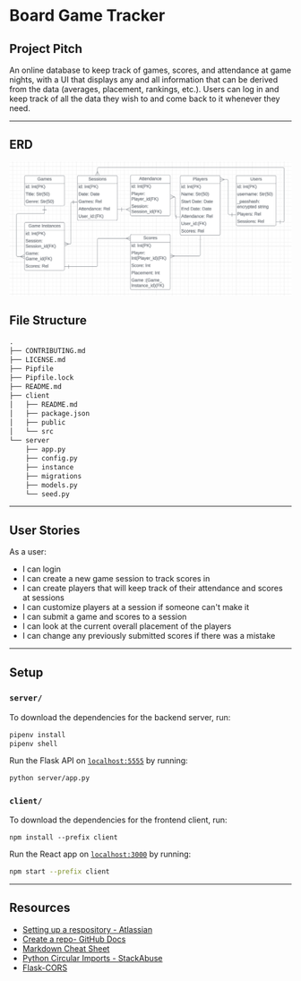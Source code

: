 # Board Game Tracker

## Project Pitch
  An online database to keep track of games, scores, and attendance at game nights, with a UI that displays any 
and all information that can be derived from the data (averages, placement, rankings, etc.). Users can log in and keep 
track of all the data they wish to and come back to it whenever they need.

---

## ERD

![Relationship Diagram](./client/src/Deps/Phase5ERD.png)

## File Structure

```console
.
├── CONTRIBUTING.md
├── LICENSE.md
├── Pipfile
├── Pipfile.lock
├── README.md
├── client
│   ├── README.md
│   ├── package.json
│   ├── public
│   └── src
└── server
    ├── app.py
    ├── config.py
    ├── instance
    ├── migrations
    ├── models.py
    └── seed.py
```

---

## User Stories

As a user:
 - I can login
 - I can create a new game session to track scores in
 - I can create players that will keep track of their attendance and scores at sessions
 - I can customize players at a session if someone can't make it
 - I can submit a game and scores to a session
 - I can look at the current overall placement of the players
 - I can change any previously submitted scores if there was a mistake

---

## Setup

### `server/`

To download the dependencies for the backend server, run:

```console
pipenv install
pipenv shell
```

Run the Flask API on [`localhost:5555`](http://localhost:5555) by
running:

```console
python server/app.py
```

### `client/`

To download the dependencies for the frontend client, run:

```console
npm install --prefix client
```

Run the React app on [`localhost:3000`](http://localhost:3000) by
running:

```sh
npm start --prefix client
```

---

## Resources

- [Setting up a respository - Atlassian](https://www.atlassian.com/git/tutorials/setting-up-a-repository)
- [Create a repo- GitHub Docs](https://docs.github.com/en/get-started/quickstart/create-a-repo)
- [Markdown Cheat Sheet](https://www.markdownguide.org/cheat-sheet/)
- [Python Circular Imports - StackAbuse](https://stackabuse.com/python-circular-imports/)
- [Flask-CORS](https://flask-cors.readthedocs.io/en/latest/)

